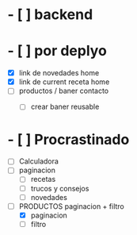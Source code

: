 # - [ ] backend





# - [ ] por deplyo
- [x] link de novedades home
- [x] link de current receta home
- [ ] productos / baner contacto
  - [ ] crear baner reusable




# - [ ] Procrastinado
- [ ] Calculadora
- [ ] paginacion 
  - [ ] recetas
  - [ ] trucos y consejos
  - [ ] novedades

- [ ] PRODUCTOS paginacion + filtro 
  - [x] paginacion
  - [ ] filtro